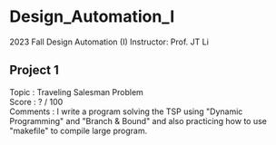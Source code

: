 # Design_Automation_I  
2023 Fall Design Automation (I) 
Instructor: Prof. JT Li

## Project 1
Topic : Traveling Salesman Problem  
Score : ? / 100  
Comments : I write a program solving the TSP using "Dynamic Programming" and "Branch & Bound" and also practicing how to use "makefile" to compile large program.
